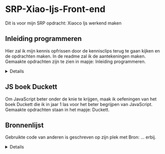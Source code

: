 # SRP-Xiao-Ijs-Front-end
Dit is voor mijn SRP opdracht: Xiaoco Ijs werkend maken

## Inleiding programmeren
Hier zal ik mijn kennis opfrissen door de kennisclips terug te gaan kijken en de opdrachten maken. In de readme zal ik de aantekeningen maken. Gemaakte opdrachten zijn te zien in mapje: Inleiding programmeren.

<details>

### Variabelen
Variabelen = doos
Doos heeft label, zodat je weet wat erin zit. 
Je kan dingen in doen in de doos wat aansluit bij de label.
Je kan alles in een variabel opslaan, ook een variabel. 
Als je iets nieuws opslaat in een bestaand variabel, zal het oudere overschreven worden. 

### Queryselector
Je roept selectoren op vanuit de DOM. 
Queryselector is een soort zoekmachine. 
Waar hij gaat zoeken, plaats je ervoor (document = object) . De functie (methode = queryselector) Wat je wilt zoeken (selector).
De eerste die hij ziet, selecteert hij. 

### Datatypes en arrays
Wat zijn datatypes?
Manier om onderscheid te maken in soorten data.
- String
- Int / Numbers
- Boolean

- Object waaronder:
- Arrays
- Console
- Functies
- HTML elementen (queryselector)

Wat zijn arrays?
Een lijst. De lijst gebruikt []

### Functies
= Wanneer de code wordt uitgevoerd. 
Je groepeert code als iets moet gebeuren wanneer je iets doet. Functie start schrijf je zo bijvoorbeeld: function groet() {}

### Eventlisteners
Met eventlisteners kan je gebruiken om functies werkend te maken.

### If else
Het is een conditioneel statement. We hebben ze zodat we conditie in code kunnen schrijven. Je kan doen: doet dit wanneer dat dat is of dat zo. 

### Parameters
Parameter is belangrijke feature van functies. Parameters is zodat we code niet vaak hoeven te herschrijven. 

</details>

## JS boek Duckett
Om JavaScript beter onder de knie te krijgen, maak ik oefeningen van het boek Duckett die ik in jaar 1 las voor het beter begrijpen van JavaScript. Gemaakte opdrachten staan in het mapje: Duckett.

## Bronnenlijst
Gebruikte code van anderen is geschreven op zijn plek met Bron: ... erbij.
<details>

1. https://www.wikiwand.com/en/Magnum_(ice_cream)
2. https://www.magnumicecream.com/nl/campagnes/magnum-ruby.html
3. https://www.unileverfoodsolutions.be/nl/product/magnum-your-way-vanilla-25-NL-878759.html
5. https://www.chewoutloud.com/cookies-and-cream-ice-cream/

</details>